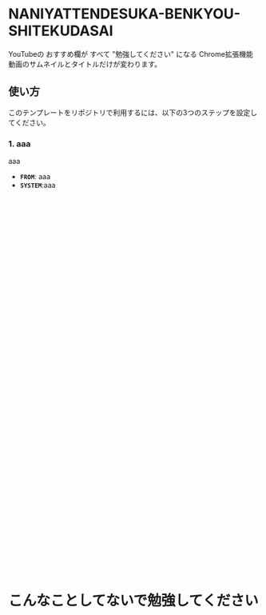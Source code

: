 # NANIYATTENDESUKA-BENKYOU-SHITEKUDASAI
YouTubeの おすすめ欄が すべて "勉強してください" になる Chrome拡張機能
動画のサムネイルとタイトルだけが変わります。

## 使い方
このテンプレートをリポジトリで利用するには、以下の3つのステップを設定してください。

### 1. aaa

aaa
- **`FROM`**: aaa
- **`SYSTEM`**:aaa

<br>
<br>
<br>
<br>
<br>
<br>
<br>
<br>
<br>
<br>
<br>
<br>
<br>
<br>
<br>
<br>
<br>
<br>
<br>
<br>
<br>
<br>
<br>
<br>
<br>
<br>
<br>
<br>
<br>
<br>
<br>
<br>
<br>
<br>
<br>
<br>
<br>
<br>
<br>
<br>
<br>
<br>
<br>
<br>

# こんなことしてないで勉強してください
